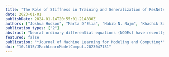 ```yaml
---
title: "The Role of Stiffness in Training and Generalization of ResNets"
date: 2023-01-01
publishDate: 2024-01-14T20:55:01.214830Z
authors: ["Joshua Hudson", "Marta D'Elia", "Habib N. Najm", "Khachik Sargsyan"]
publication_types: ["2"]
abstract: "Neural ordinary differential equations (NODEs) have recently regained popularity as large-depth limits of a large class of neural networks. In particular, residual neural networks (ResNets) are equivalent to an explicit Euler discretization of an underlying NODE, where the transition from one layer to the next is one time step of the discretization. The relationship between continuous and discrete neural networks has been of particular interest. Notably, analysis from the ordinary differential equation viewpoint can potentially lead to new insights for understanding the behavior of neural networks in general. In this work, we take inspiration from differential equations to define the concept of stiffness for a ResNet via the interpretation of a ResNet as the discretization of a NODE. We then examine the effects of stiffness on the ability of a ResNet to generalize, via computational studies on example problems coming from climate and chemistry models. We find that penalizing stiffness does have a unique regularizing effect, but we see no benefit to penalizing stiffness over L2 regularization (penalization of network parameter norms) in terms of predictive performance."
featured: false
publication: "*Journal of Machine Learning for Modeling and Computing*"
doi: "10.1615/JMachLearnModelComput.2023047131"
---
```


